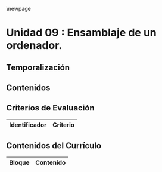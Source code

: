 \newpage

# Unidad 09 : Ensamblaje de un ordenador. 

## Temporalización

## Contenidos 

## Criterios de Evaluación 

| Identificador | Criterio  |
| -: |-----------|

## Contenidos del Currículo

| Bloque | Contenido | 
| -: | --------------|